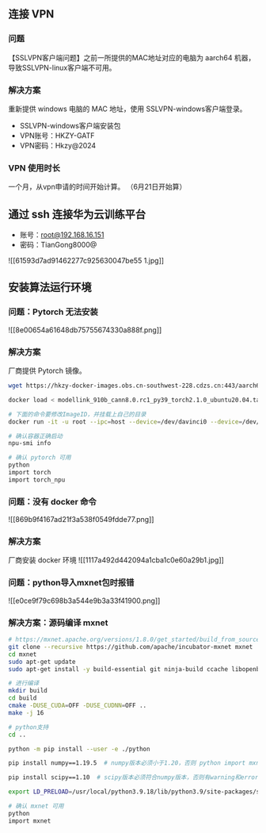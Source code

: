 ## 连接 VPN

### 问题

【SSLVPN客户端问题】之前一所提供的MAC地址对应的电脑为 aarch64 机器，导致SSLVPN-linux客户端不可用。

### 解决方案

重新提供 windows 电脑的 MAC 地址，使用 SSLVPN-windows客户端登录。

- SSLVPN-windows客户端安装包
- VPN账号：HKZY-GATF
- VPN密码：Hkzy@2024

### VPN 使用时长

一个月，从vpn申请的时间开始计算。
（6月21日开始算）
## 通过 ssh 连接华为云训练平台

- 账号：root@192.168.16.151
- 密码：TianGong8000@

![[61593d7ad91462277c925630047be55 1.jpg]]
## 安装算法运行环境

### 问题：Pytorch 无法安装

![[8e00654a61648db75755674330a888f.png]]

### 解决方案

厂商提供 Pytorch 镜像。

```bash
wget https://hkzy-docker-images.obs.cn-southwest-228.cdzs.cn:443/aarch64/modellink_910b_cann8.0.rc1_py39_torch2.1.0_ubuntu20.04_aarch64_xwei.tar.gz

docker load < modellink_910b_cann8.0.rc1_py39_torch2.1.0_ubuntu20.04.tar

# 下面的命令要修改ImageID，并挂载上自己的目录
docker run -it -u root --ipc=host --device=/dev/davinci0 --device=/dev/davinci1 --device=/dev/davinci2 --device=/dev/davinci3 --device=/dev/davinci4 --device=/dev/davinci5 --device=/dev/davinci6 --device=/dev/davinci7 --device=/dev/davinci_manager --device=/dev/devmm_svm --device=/dev/hisi_hdc -v /usr/local/Ascend/driver:/usr/local/Ascend/driver -v /usr/local/Ascend/add-ons/:/usr/local/Ascend/add-ons/ -v /usr/local/sbin/npu-smi:/usr/local/sbin/npu-smi -v /usr/local/sbin/:/usr/local/sbin/ -v /var/log/npu/conf/slog/slog.conf:/var/log/npu/conf/slog/slog.conf -v /var/log/npu/slog/:/var/log/npu/slog -v /var/log/npu/profiling/:/var/log/npu/profiling -v /var/log/npu/dump/:/var/log/npu/dump -v /var/log/npu/:/usr/slog -v /home/:/home 95 /bin/bash

# 确认容器正确启动
npu-smi info

# 确认 pytorch 可用
python
import torch
import torch_npu
```

### 问题：没有 docker 命令

![[869b9f4167ad21f3a538f0549fdde77.png]]

### 解决方案

厂商安装 docker 环境
![[1117a492d442094a1cba1c0e60a29b1.jpg]]

### 问题：python导入mxnet包时报错

![[e0ce9f79c698b3a544e9b3a33f41900.png]]

### 解决方案：源码编译 mxnet

```bash
# https://mxnet.apache.org/versions/1.8.0/get_started/build_from_source
git clone --recursive https://github.com/apache/incubator-mxnet mxnet
cd mxnet
sudo apt-get update
sudo apt-get install -y build-essential git ninja-build ccache libopenblas-dev libopencv-dev cmake

# 进行编译
mkdir build
cd build
cmake -DUSE_CUDA=OFF -DUSE_CUDNN=OFF ..
make -j 16

# python支持
cd ..

python -m pip install --user -e ./python

pip install numpy==1.19.5  # numpy版本必须小于1.20，否则 python import mxnet 报错

pip install scipy==1.10  # scipy版本必须符合numpy版本，否则有warning和error：UserWarning: A NumPy version >=1.22.4 and <2.3.0 is required for this version of SciPy (detected version 1.19.5)；ImportError: cannot import name '__all__' from 'numpy.linalg' (/usr/local/python3.9.18/lib/python3.9/site-packages/numpy/linalg/__init__.py)

export LD_PRELOAD=/usr/local/python3.9.18/lib/python3.9/site-packages/sklearn/utils/../../scikit_learn.libs/libgomp-d22c30c5.so.1.0.0:/lib/aarch64-linux-gnu/libgomp.so.1:/usr/local/python3.9.18/lib/python3.9/site-packages/torch/lib/../../torch.libs/libgomp-6e1a1d1b.so.1.0.0  # 否则 python import mxnet 报错：OSError: cannot allocate memory in static TLS block

# 确认 mxnet 可用
python
import mxnet
```